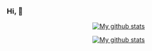 ### Hi, 👋

<p align="center">
<!--  Commit Status  -->
  <a href="https://github.com/anuraghazra/github-readme-stats">
    <img align="center" src="https://github-readme-stats.anuraghazra1.vercel.app/api?username=voxelpixel&show_icons=true&include_all_commits=true&count_private=true" alt="My github stats" />
  </a>  
</p>

<p align="center">
<!-- Streak   -->
  <a href="https://git.io/streak-stats">
    <img align="center" src="http://github-readme-streak-stats.herokuapp.com?user=voxelpixel" alt="My github stats" />
  </a>  
</p>

<!--
**VoxelPixel/VoxelPixel** is a ✨ _special_ ✨ repository because its `README.md` (this file) appears on your GitHub profile.

Here are some ideas to get you started:

- 🔭 I’m currently working on ...
- 🌱 I’m currently learning ...
- 👯 I’m looking to collaborate on ...
- 🤔 I’m looking for help with ...
- 💬 Ask me about ...
- 📫 How to reach me: ...
- 😄 Pronouns: ...
- ⚡ Fun fact: ...
-->
